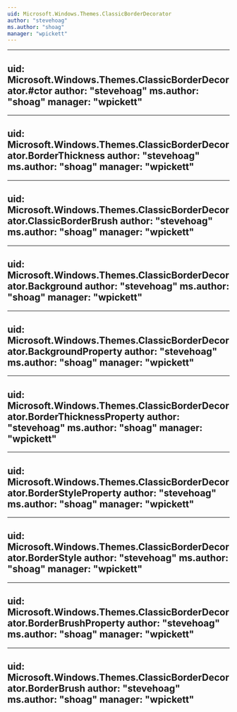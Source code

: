 ```yaml
---
uid: Microsoft.Windows.Themes.ClassicBorderDecorator
author: "stevehoag"
ms.author: "shoag"
manager: "wpickett"
---
```


---
uid: Microsoft.Windows.Themes.ClassicBorderDecorator.#ctor
author: "stevehoag"
ms.author: "shoag"
manager: "wpickett"
---

---
uid: Microsoft.Windows.Themes.ClassicBorderDecorator.BorderThickness
author: "stevehoag"
ms.author: "shoag"
manager: "wpickett"
---

---
uid: Microsoft.Windows.Themes.ClassicBorderDecorator.ClassicBorderBrush
author: "stevehoag"
ms.author: "shoag"
manager: "wpickett"
---

---
uid: Microsoft.Windows.Themes.ClassicBorderDecorator.Background
author: "stevehoag"
ms.author: "shoag"
manager: "wpickett"
---

---
uid: Microsoft.Windows.Themes.ClassicBorderDecorator.BackgroundProperty
author: "stevehoag"
ms.author: "shoag"
manager: "wpickett"
---

---
uid: Microsoft.Windows.Themes.ClassicBorderDecorator.BorderThicknessProperty
author: "stevehoag"
ms.author: "shoag"
manager: "wpickett"
---

---
uid: Microsoft.Windows.Themes.ClassicBorderDecorator.BorderStyleProperty
author: "stevehoag"
ms.author: "shoag"
manager: "wpickett"
---

---
uid: Microsoft.Windows.Themes.ClassicBorderDecorator.BorderStyle
author: "stevehoag"
ms.author: "shoag"
manager: "wpickett"
---

---
uid: Microsoft.Windows.Themes.ClassicBorderDecorator.BorderBrushProperty
author: "stevehoag"
ms.author: "shoag"
manager: "wpickett"
---

---
uid: Microsoft.Windows.Themes.ClassicBorderDecorator.BorderBrush
author: "stevehoag"
ms.author: "shoag"
manager: "wpickett"
---
